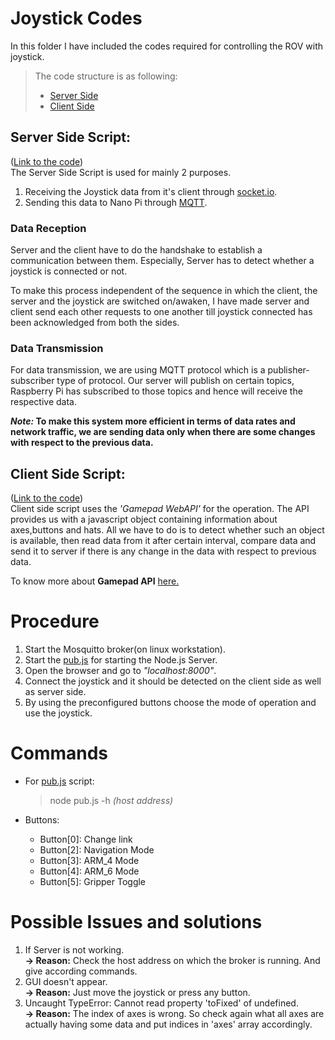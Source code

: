 # Joystick Codes

In this folder I have included the codes required for controlling the ROV with joystick.

> The code structure is as following:
>
> -   [Server Side](#server)
> -   [Client Side](#client)

## <a id='server'></a>Server Side Script:

([Link to the code](https://github.com/mrgk21/ROV2019/blob/PID%2BIK/Navigation/MQTT-demo/pub.js))  
The Server Side Script is used for mainly 2 purposes.

1. Receiving the Joystick data from it's client through [socket.io](https://socket.io/).
2. Sending this data to Nano Pi through [MQTT](http://mqtt.org/).

### **Data Reception**

Server and the client have to do the handshake to establish a communication between them. Especially, Server has to detect whether a joystick is connected or not.

To make this process independent of the sequence in which the client, the server and the joystick are switched on/awaken, I have made server and client send each other requests to one another till joystick connected has been acknowledged from both the sides.

### **Data Transmission**

For data transmission, we are using MQTT protocol which is a publisher-subscriber type of protocol. Our server will publish on certain topics, Raspberry Pi has subscribed to those topics and hence will receive the respective data.

**_Note:_ To make this system more efficient in terms of data rates and network traffic, we are sending data only when there are some changes with respect to the previous data.**

## <a id='client'></a>Client Side Script:

([Link to the code](https://github.com/mrgk21/ROV2019/blob/PID%2BIK/Navigation/MQTT-demo/Client/main.js))  
Client side script uses the _'Gamepad WebAPI'_ for the operation. The API provides us with a javascript object containing information about axes,buttons and hats. All we have to do is to detect whether such an object is available, then read data from it after certain interval, compare data and send it to server if there is any change in the data with respect to previous data.

To know more about **Gamepad API** [here.](https://developer.mozilla.org/en-US/docs/Web/API/Gamepad_API)

# Procedure

1. Start the Mosquitto broker(on linux workstation).
2. Start the [pub.js](https://github.com/mrgk21/ROV2019/blob/PID%2BIK/Navigation/MQTT-demo/pub.js) for starting the Node.js Server.
3. Open the browser and go to _"localhost:8000"_.
4. Connect the joystick and it should be detected on the client side as well as server side.
5. By using the preconfigured buttons choose the mode of operation and use the joystick.

# Commands

-   For [pub.js](https://github.com/mrgk21/ROV2019/blob/PID%2BIK/Navigation/MQTT-demo/pub.js) script:

    > node pub.js -h _(host address)_

-   Buttons:
    -   Button[0]: Change link
    -   Button[2]: Navigation Mode
    -   Button[3]: ARM_4 Mode
    -   Button[4]: ARM_6 Mode
    -   Button[5]: Gripper Toggle

# Possible Issues and solutions

1. If Server is not working.  
   **-> Reason:** Check the host address on which the broker is running. And give according commands.
1. GUI doesn't appear.  
   **-> Reason:** Just move the joystick or press any button.
1. Uncaught TypeError: Cannot read property 'toFixed' of undefined.  
   **-> Reason:** The index of axes is wrong. So check again what all axes are actually having some data and put indices in 'axes' array accordingly.
